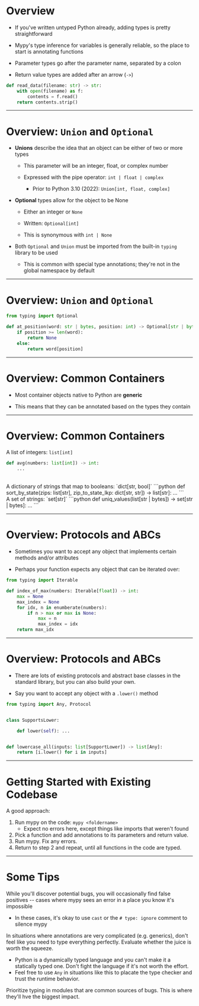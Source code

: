 # Overview

- If you've written untyped Python already, adding types is pretty straightforward

- Mypy's type inference for variables is generally reliable, so the place to start is annotating functions

- Parameter types go after the parameter name, separated by a colon

- Return value types are added after an arrow (`->`)

```python
def read_data(filename: str) -> str:
    with open(filename) as f:
        contents = f.read()
    return contents.strip()
```

---

# Overview: `Union` and `Optional`

- **Unions** describe the idea that an object can be either of two or more types

    - This parameter will be an integer, float, or complex number

    - Expressed with the pipe operator: `int | float | complex`

        - Prior to Python 3.10 (2022): `Union[int, float, complex]`

- **Optional** types allow for the object to be None

    - Either an integer or `None`

    - Written: `Optional[int]`

    - This is synonymous with `int | None`

- Both `Optional` and `Union` must be imported from the built-in `typing` library to be used

    - This is common with special type annotations; they're not in the global namespace by default

---

# Overview: `Union` and `Optional`

```python
from typing import Optional

def at_position(word: str | bytes, position: int) -> Optional[str | bytes]:
    if position >= len(word):
        return None
    else:
        return word[position]
```

---

# Overview: Common Containers

- Most container objects native to Python are **generic**

- This means that they can be annotated based on the types they contain

---

# Overview: Common Containers

A list of integers: `list[int]`
```python
def avg(numbers: list[int]) -> int:
    ...
```
<br>
A dictionary of strings that map to booleans: `dict[str, bool]`
```python
def sort_by_state(zips: list[str], zip_to_state_lkp: dict[str, str]) -> list[str]:
    ...
```
<br>
A set of strings: `set[str]`
```python
def uniq_values(list[str | bytes]) -> set[str | bytes]:
    ...
```

---

# Overview: Protocols and ABCs

- Sometimes you want to accept any object that implements certain methods and/or attributes

- Perhaps your function expects any object that can be iterated over:

```python
from typing import Iterable

def index_of_max(numbers: Iterable[float]) -> int:
    max = None
    max_index = None
    for idx, n in enumberate(numbers):
        if n > max or max is None:
            max = n
            max_index = idx
    return max_idx
```

---

# Overview: Protocols and ABCs

- There are lots of existing protocols and abstract base classes in the standard library, but you can also build your own.

- Say you want to accept any object with a `.lower()` method

```python
from typing import Any, Protocol


class SupportsLower:

    def lower(self): ...


def lowercase_all(inputs: list[SupportLower]) -> list[Any]:
    return [i.lower() for i in inputs]
```

---

# Getting Started with Existing Codebase

A good approach:

1. Run mypy on the code: `mypy <foldername>`
    - Expect no errors here, except things like imports that weren't found
2. Pick a function and add annotations to its parameters and return value.
3. Run mypy. Fix any errors.
4. Return to step 2 and repeat, until all functions in the code are typed.

---

# Some Tips

While you'll discover potential bugs, you will occasionally find false positives -- cases where mypy sees an error in a place you know it's impossible
- In these cases, it's okay to use `cast` or the `# type: ignore` comment to silence mypy

In situations where annotations are very complicated (e.g. generics), don't feel like you need to type everything perfectly. Evaluate whether the juice is worth the squeeze.
- Python is a dynamically typed language and you can't make it a statically typed one. Don't fight the language if it's not worth the effort.
- Feel free to use `Any` in situations like this to placate the type checker and trust the runtime behavior.

Prioritize typing in modules that are common sources of bugs. This is where they'll hve the biggest impact.
